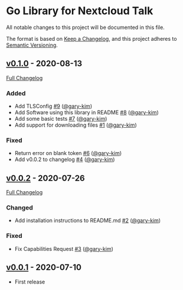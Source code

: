 # Go Library for Nextcloud Talk

All notable changes to this project will be documented in this file.

The format is based on [Keep a Changelog](https://keepachangelog.com/en/1.0.0/),
and this project adheres to [Semantic Versioning](https://semver.org/spec/v2.0.0.html).

## [v0.1.0](https://github.com/gary-kim/go-nc-talk/tree/v0.1.0) - 2020-08-13

[Full Changelog](https://github.com/gary-kim/go-nc-talk/compare/v0.0.2...v0.1.0)

### Added

- Add TLSConfig [\#9](https://github.com/gary-kim/go-nc-talk/pull/9) ([@gary-kim](https://github.com/gary-kim))
- Add Software using this library in README [\#8](https://github.com/gary-kim/go-nc-talk/pull/8) ([@gary-kim](https://github.com/gary-kim))
- Add some basic tests [\#7](https://github.com/gary-kim/go-nc-talk/pull/7) ([@gary-kim](https://github.com/gary-kim))
- Add support for downloading files [\#1](https://github.com/gary-kim/go-nc-talk/pull/1) ([@gary-kim](https://github.com/gary-kim))

### Fixed

- Return error on blank token [\#6](https://github.com/gary-kim/go-nc-talk/pull/6) ([@gary-kim](https://github.com/gary-kim))
- Add v0.0.2 to changelog [\#4](https://github.com/gary-kim/go-nc-talk/pull/4) ([@gary-kim](https://github.com/gary-kim))

## [v0.0.2](https://github.com/gary-kim/go-nc-talk/tree/v0.0.2) - 2020-07-26

[Full Changelog](https://github.com/gary-kim/go-nc-talk/compare/v0.0.1...v0.0.2)

### Changed

- Add installation instructions to README.md [\#2](https://github.com/gary-kim/go-nc-talk/pull/2) ([@gary-kim](https://github.com/gary-kim))

### Fixed

- Fix Capabilities Request [\#3](https://github.com/gary-kim/go-nc-talk/pull/3) ([@gary-kim](https://github.com/gary-kim))

## [v0.0.1](https://github.com/gary-kim/riotchat/tree/v0.0.1) - 2020-07-10

* First release
